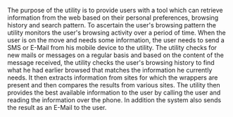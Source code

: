 The purpose of the utility is to provide users with a tool which can retrieve information from the web based on their personal preferences, browsing history and search pattern. To ascertain the user's browsing pattern the utility monitors the user's browsing activity over a period of time. When the user is on the move and needs some information, the user needs to send a SMS or E-Mail from his mobile device to the utility. The utility checks for new mails or messages on a regular basis and based on the content of the message received, the utility checks the user's browsing history to find what he had earlier browsed that matches the information he currently needs. It then extracts information from sites for which the wrappers are present and then compares the results from various sites. The utility then provides the best available information to the user by calling the user and reading the information over the phone. In addition the system also sends the result as an E-Mail to the user.